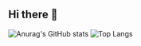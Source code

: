 ## Hi there 👋

<!--
**kengo-grafru/kengo-grafru** is a ✨ _special_ ✨ repository because its `README.md` (this file) appears on your GitHub profile.

Here are some ideas to get you started:

- 🔭 I’m currently working on ...
- 🌱 I’m currently learning ...
- 👯 I’m looking to collaborate on ...
- 🤔 I’m looking for help with ...
- 💬 Ask me about ...
- 📫 How to reach me: ...
- 😄 Pronouns: ...
- ⚡ Fun fact: ...
-->
![Anurag's GitHub stats](https://github-readme-stats.vercel.app/api?username=kengo-grafru&show_icons=true&theme=chartreuse-dark)
![Top Langs](https://github-readme-stats.vercel.app/api/top-langs/?username=kengo-grafru)